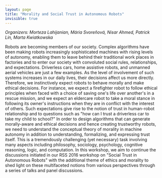 ```yaml
---
layout: page
title: "Morality and Social Trust in Autonomous Robots"
invisible: true
---
```

<p><i>Organizers: Morteza Lahijanian, Mária Svoreňová, Nisar Ahmed, Patrick Lin, Marta Kwiatkowska</i></p>
<p>
Robots are becoming members of our society. Complex algorithms have been making
robots increasingly sophisticated machines with rising levels of autonomy,
enabling them to leave behind their traditional work places in factories and to
enter our society with convoluted social rules, relationships, and
expectations. Driverless cars, home assistive robots, and unmanned aerial
vehicles are just a few examples. As the level of involvement of such systems
increases in our daily lives, their decisions affect us more directly.
Therefore, we instinctively expect robots to behave morally and make ethical
decisions. For instance, we expect a firefighter robot to follow ethical
principles when faced with a choice of saving one's life over another's in a
rescue mission, and we expect an eldercare robot to take a moral stance in
following its owner's instructions when they are in conflict with the interest
of others. Such expectations give rise to the notion of trust in human-robot
relationship and to questions such as "how can I trust a driverless car to take
my child to school?" In order to design algorithms that can generate
morally-aware and ethical decisions and hence creating trustworthy robots, we
need to understand the conceptual theory of morality in machine autonomy in
addition to understanding, formalizing, and expressing trust itself.  This is a
tremendously challenging (yet necessary) task involving many aspects including
philosophy, sociology, psychology, cognitive reasoning, logic, and computation.
In this workshop, we aim to continue the discussions initiated in our RSS 2016
workshop on "Social Trust in Autonomous Robots" with the additional theme of
ethics and morality to shed light on these multifaceted notions from various
perspectives through a series of talks and panel discussions.
</p>

